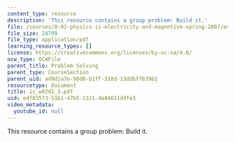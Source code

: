 ```yaml
---
content_type: resource
description: 'This resource contains a group problem: Build it.'
file: /courses/8-02-physics-ii-electricity-and-magnetism-spring-2007/edf0357351b147b51321da84611ddfe3_ic_w02d1_3.pdf
file_size: 24799
file_type: application/pdf
learning_resource_types: []
license: https://creativecommons.org/licenses/by-nc-sa/4.0/
ocw_type: OCWFile
parent_title: Problem Solving
parent_type: CourseSection
parent_uid: ad9d1a7e-98d0-b1ff-318d-13ddbf7639b1
resourcetype: Document
title: ic_w02d1_3.pdf
uid: edf03573-51b1-47b5-1321-da84611ddfe3
video_metadata:
  youtube_id: null
---
```

This resource contains a group problem: Build it.